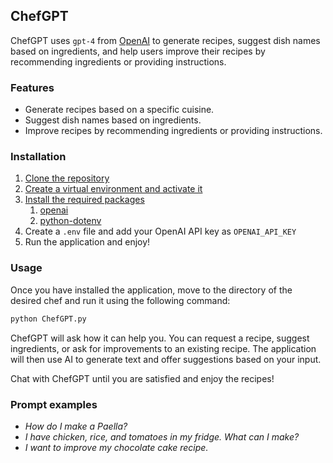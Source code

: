 ## ChefGPT

ChefGPT uses `gpt-4` from [OpenAI](https://openai.com/) to generate recipes, suggest dish names based on
ingredients, and help users improve their recipes by recommending ingredients or providing instructions.

### Features

- Generate recipes based on a specific cuisine.
- Suggest dish names based on ingredients.
- Improve recipes by recommending ingredients or providing instructions.

### Installation

1. [Clone the repository](https://docs.github.com/en/repositories/creating-and-managing-repositories/cloning-a-repository)
2. [Create a virtual environment and activate it](https://docs.python.org/3/library/venv.html)
3. [Install the required packages](https://pip.pypa.io/en/stable/)
    1. [openai](https://pypi.org/project/openai/)
    2. [python-dotenv](https://pypi.org/project/python-dotenv/)
4. Create a `.env` file and add your OpenAI API key as `OPENAI_API_KEY`
5. Run the application and enjoy!

### Usage

Once you have installed the application, move to the directory of the desired chef and run it using the following
command:

```bash
python ChefGPT.py
```

ChefGPT will ask how it can help you. You can request a recipe, suggest ingredients, or ask for improvements to an
existing recipe. The application will then use AI to generate text and offer suggestions based on your input.

Chat with ChefGPT until you are satisfied and enjoy the recipes!

### Prompt examples

* _How do I make a Paella?_
* _I have chicken, rice, and tomatoes in my fridge. What can I make?_
* _I want to improve my chocolate cake recipe._

